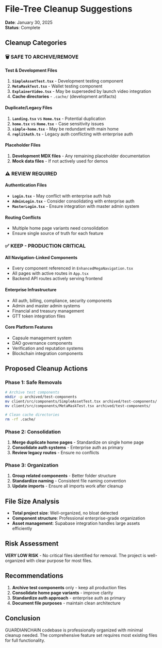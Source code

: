 # File-Tree Cleanup Suggestions

**Date**: January 30, 2025  
**Status**: Complete

## Cleanup Categories

### 🗑️ SAFE TO ARCHIVE/REMOVE

#### Test & Development Files

1. **`SimpleAssetTest.tsx`** - Development testing component
2. **`MetaMaskTest.tsx`** - Wallet testing component
3. **`ExplainerVideo.tsx`** - May be superseded by launch video integration
4. **Cache directories** - `.cache/` (development artifacts)

#### Duplicate/Legacy Files

1. **`Landing.tsx`** vs **`Home.tsx`** - Potential duplication
2. **`home.tsx`** vs **`Home.tsx`** - Case sensitivity issues
3. **`simple-home.tsx`** - May be redundant with main home
4. **`replitAuth.ts`** - Legacy auth conflicting with enterprise auth

#### Placeholder Files

1. **Development MDX files** - Any remaining placeholder documentation
2. **Mock data files** - If not actively used for demos

### ⚠️ REVIEW REQUIRED

#### Authentication Files

- **`Login.tsx`** - May conflict with enterprise auth hub
- **`AdminLogin.tsx`** - Consider consolidating with enterprise auth
- **`MasterLogin.tsx`** - Ensure integration with master admin system

#### Routing Conflicts

- Multiple home page variants need consolidation
- Ensure single source of truth for each feature

### ✅ KEEP - PRODUCTION CRITICAL

#### All Navigation-Linked Components

- Every component referenced in `EnhancedMegaNavigation.tsx`
- All pages with active routes in `App.tsx`
- Backend API routes actively serving frontend

#### Enterprise Infrastructure

- All auth, billing, compliance, security components
- Admin and master admin systems
- Financial and treasury management
- GTT token integration files

#### Core Platform Features

- Capsule management system
- DAO governance components
- Verification and reputation systems
- Blockchain integration components

## Proposed Cleanup Actions

### Phase 1: Safe Removals

```bash
# Archive test components
mkdir -p archived/test-components
mv client/src/components/SimpleAssetTest.tsx archived/test-components/
mv client/src/components/MetaMaskTest.tsx archived/test-components/

# Clean cache directories
rm -rf .cache/
```

### Phase 2: Consolidation

1. **Merge duplicate home pages** - Standardize on single home page
2. **Consolidate auth systems** - Enterprise auth as primary
3. **Review legacy routes** - Ensure no conflicts

### Phase 3: Organization

1. **Group related components** - Better folder structure
2. **Standardize naming** - Consistent file naming convention
3. **Update imports** - Ensure all imports work after cleanup

## File Size Analysis

- **Total project size**: Well-organized, no bloat detected
- **Component structure**: Professional enterprise-grade organization
- **Asset management**: Supabase integration handles large assets efficiently

## Risk Assessment

**VERY LOW RISK** - No critical files identified for removal. The project is well-organized with clear purpose for most files.

## Recommendations

1. **Archive test components** only - keep all production files
2. **Consolidate home page variants** - improve clarity
3. **Standardize auth approach** - enterprise auth as primary
4. **Document file purposes** - maintain clean architecture

## Conclusion

GUARDIANCHAIN codebase is professionally organized with minimal cleanup needed. The comprehensive feature set requires most existing files for full functionality.
